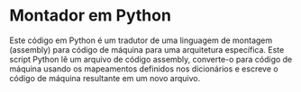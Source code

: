 # Montador em Python

Este código em Python é um tradutor de uma linguagem de montagem (assembly) para código de máquina para uma arquitetura específica.
Este script Python lê um arquivo de código assembly, converte-o para código de máquina usando os mapeamentos definidos nos dicionários e escreve o código de máquina resultante em um novo arquivo.
